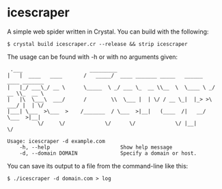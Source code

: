 # icescraper
A simple web spider written in Crystal. You can build with the following:

```$ crystal build icescraper.cr --release && strip icescraper```

The usage can be found with -h or with no arguments given:

```$ ./icescraper                                             
 .___                      _________                                               
|   |  ____   ____       /   _____/  ____ _______ _____   ______    ____ _______  
|   |_/ ___\_/ __ \      \_____  \ _/ ___ \_  __ \\__  \  \____ \ _/ __ \\_  __ \ 
|   |\  \___\  ___/      /        \\  \___ |  | \/ / __ \_|  |_> >\  ___/ |  | \/ 
|___| \___  >\___  >    /_______  / \___  >|__|   (____  /|   __/  \___  >|__|    
          \/     \/             \/      \/             \/ |__|         \/

Usage: icescraper -d example.com
    -h, --help                       Show help message
    -d, --domain DOMAIN              Specify a domain or host.
```

You can save its output to a file from the command-line like this:

```$ ./icescraper -d domain.com > log```
